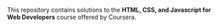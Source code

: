 This repository contains solutions to the **HTML, CSS, and Javascript for Web Developers** course offered by Coursera.
